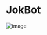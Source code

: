 # JokBot
![image](https://user-images.githubusercontent.com/5790854/44437127-96436500-a586-11e8-8a8b-03d8c148cb67.png)
